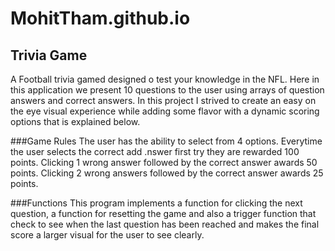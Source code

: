 # MohitTham.github.io
## Trivia Game 

A Football trivia gamed designed o test your knowledge in the NFL. 
Here in this application we present 10 questions to the user using arrays of question answers and correct answers.
In this project I strived to create an easy on the eye visual experience while adding some flavor with a dynamic scoring options that is explained below.


###Game Rules
The user has the ability to select from 4 options. 
Everytime the user selects the correct add .nswer first try they are rewarded 100 points.
Clicking 1 wrong answer followed by the correct answer awards 50 points. 
Clicking 2 wrong answers followed by the correct answer awards 25 points.

###Functions
This program implements a function for clicking the next question, a function for resetting the game and also a trigger function that check to see when the last question has been reached and makes the final score a larger visual for the user to see clearly.
